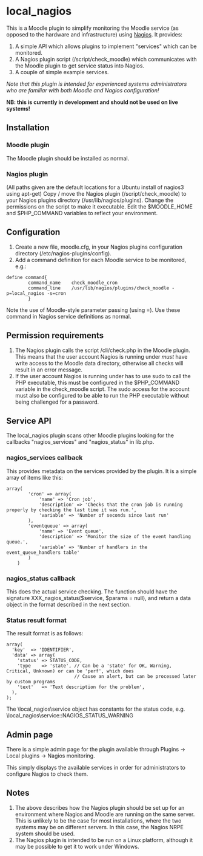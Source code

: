 # local_nagios

This is a Moodle plugin to simplify monitoring the Moodle service (as opposed to the hardware and infrastructure)
using [Nagios](http://www.nagios.org/). It provides:

1. A simple API which allows plugins to implement "services" which can be monitored.
2. A Nagios plugin script (/script/check_moodle) which communicates with the Moodle plugin
   to get service status into Nagios.
3. A couple of simple example services.

*Note that this plugin is intended for experienced systems administrators who are familiar with both Moodle and Nagios configuration!*

**NB: this is currently in development and should not be used on live systems!**

## Installation

### Moodle plugin
The Moodle plugin should be installed as normal.
### Nagios plugin
(All paths given are the default locations for a Ubuntu install of nagios3 using apt-get)
Copy / move the Nagios plugin (/script/check_moodle) to your Nagios plugins directory (/usr/lib/nagios/plugins). Change the permissions on the script to make it executable. Edit the $MOODLE_HOME and $PHP_COMMAND variables to reflect your environment.

## Configuration
1. Create a new file, moodle.cfg, in your Nagios plugins configuration directory (/etc/nagios-plugins/config).
2. Add a command definition for each Moodle service to be monitored, e.g.:

```
define command{
        command_name    check_moodle_cron
        command_line    /usr/lib/nagios/plugins/check_moodle -p=local_nagios -s=cron
        }
```
Note the use of Moodle-style parameter passing (using =). Use these command in Nagios service definitions as normal.

## Permission requirements

1. The Nagios plugin calls the script /cli/check.php in the Moodle plugin. This means that the user account Nagios is running under *must* have write access to the Moodle data directory, otherwise all checks will result in an error message.
2. If the user account Nagios is running under has to use sudo to call the PHP executable, this must be configured in the $PHP_COMMAND variable in the check_moodle script. The sudo access for the account must also be configured to be able to run the PHP executable without being challenged for a password.

## Service API

The local_nagios plugin scans other Moodle plugins looking for the callbacks "nagios_services" and "nagios_status" in lib.php.

### nagios_services callback

This provides metadata on the services provided by the plugin. It is a simple array of items like this:

```
array(
        'cron' => array(
            'name' => 'Cron job',
            'description' => 'Checks that the cron job is running properly by checking the last time it was run.',
            'variable' => 'Number of seconds since last run'
        ),
        'eventqueue' => array(
            'name' => 'Event queue',
            'description' => 'Monitor the size of the event handling queue.',
            'variable' => 'Number of handlers in the event_queue_handlers table'
        )
    )
```

### nagios_status callback

This does the actual service checking. The function should have the signature XXX_nagios_status($service, $params = null), and return a data object in the format described in the next section.

### Status result format

The result format is as follows:

```
array(
  'key'  => 'IDENTIFIER',
  'data' => array(
    'status' => STATUS_CODE,
    'type    => 'state', // Can be a 'state' for OK, Warning, Critical, Unknown) or can be 'perf', which does
                         // Cause an alert, but can be processed later by custom programs
    'text'   => 'Text description for the problem',
  ),
);
```

The \local_nagios\service object has constants for the status code, e.g. \local_nagios\service::NAGIOS\_STATUS\_WARNING

## Admin page

There is a simple admin page for the plugin available through Plugins -> Local plugins -> Nagios monitoring.

This simply displays the available services in order for administrators to configure Nagios to check them.

## Notes

1. The above describes how the Nagios plugin should be set up for an environment where Nagios and Moodle are running on the same server. This is unlikely to be the case for most installations, where the two systems may be on different servers. In this case, the Nagios NRPE system should be used.
2. The Nagios plugin is intended to be run on a Linux platform, although it may be possible to get it to work under Windows.